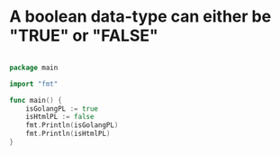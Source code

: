 # A boolean data-type can either be "TRUE" or "FALSE"

```go

package main

import "fmt"

func main() {
	isGolangPL := true
	isHtmlPL := false
	fmt.Println(isGolangPL)
	fmt.Println(isHtmlPL)
}
```

